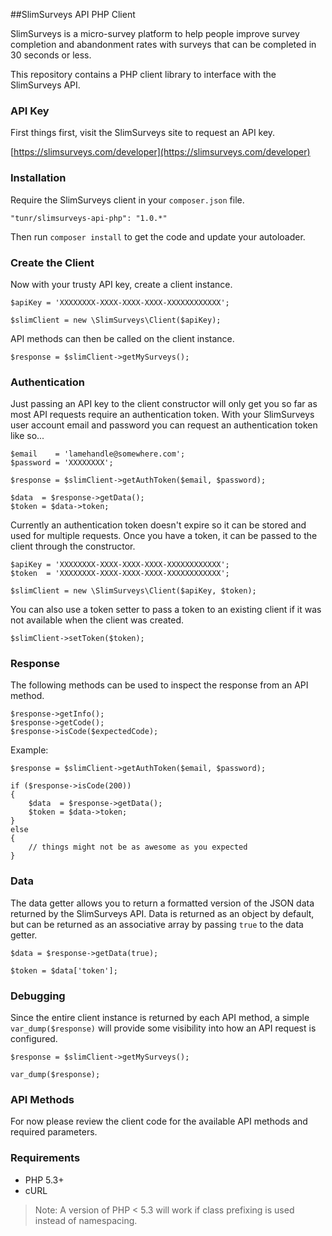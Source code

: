 ##SlimSurveys API PHP Client

SlimSurveys is a micro-survey platform to help people improve survey completion and abandonment rates with surveys that can be completed in 30 seconds or less.

This repository contains a PHP client library to interface with the SlimSurveys API.

### API Key
First things first, visit the SlimSurveys site to request an API key.

[https://slimsurveys.com/developer](https://slimsurveys.com/developer)

### Installation

Require the SlimSurveys client in your `composer.json` file.

```
"tunr/slimsurveys-api-php": "1.0.*"
```

Then run `composer install` to get the code and update your autoloader.

### Create the Client

Now with your trusty API key, create a client instance.

```
$apiKey = 'XXXXXXXX-XXXX-XXXX-XXXX-XXXXXXXXXXXX';

$slimClient = new \SlimSurveys\Client($apiKey);
```

API methods can then be called on the client instance.

```
$response = $slimClient->getMySurveys();
```

### Authentication

Just passing an API key to the client constructor will only get you so far as most API requests require an authentication token. With your SlimSurveys user account email and password you can request an authentication token like so...

```
$email    = 'lamehandle@somewhere.com';
$password = 'XXXXXXXX';

$response = $slimClient->getAuthToken($email, $password);

$data  = $response->getData();
$token = $data->token;

```
Currently an authentication token doesn't expire so it can be stored and used for multiple requests. Once you have a token, it can be passed to the client through the constructor.
```
$apiKey = 'XXXXXXXX-XXXX-XXXX-XXXX-XXXXXXXXXXXX';
$token  = 'XXXXXXXX-XXXX-XXXX-XXXX-XXXXXXXXXXXX';

$slimClient = new \SlimSurveys\Client($apiKey, $token);
```

You can also use a token setter to pass a token to an existing client if it was not available when the client was created.

```
$slimClient->setToken($token);
```

### Response
The following methods can be used to inspect the response from an API method.

```
$response->getInfo();
$response->getCode();
$response->isCode($expectedCode);
```

Example:

```
$response = $slimClient->getAuthToken($email, $password);

if ($response->isCode(200))
{
    $data  = $response->getData();
    $token = $data->token;
}
else
{
    // things might not be as awesome as you expected
}
```

### Data

The data getter allows you to return a formatted version of the JSON data returned by the SlimSurveys API. Data is returned as an object by default, but can be returned as an associative array by passing `true` to the data getter.

```
$data = $response->getData(true);

$token = $data['token'];
```

### Debugging

Since the entire client instance is returned by each API method, a simple `var_dump($response)` will provide some visibility into how an API request is configured.

```
$response = $slimClient->getMySurveys();

var_dump($response);
```

### API Methods

For now please review the client code for the available API methods and required parameters.

### Requirements

* PHP 5.3+
* cURL

> Note: A version of PHP < 5.3 will work if class prefixing is used instead of namespacing.
